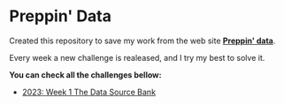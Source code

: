 # Preppin' Data

Created this repository to save my work from the web site [**Preppin' data**](https://www.preppindata.com/challenges).

Every week a new challenge is realeased, and I try my best to solve it.

**You can check all the challenges bellow:**

-   [2023: Week 1 The Data Source Bank
    ](https://preppindata.blogspot.com/2023/01/2023-week-1-data-source-bank.html)
